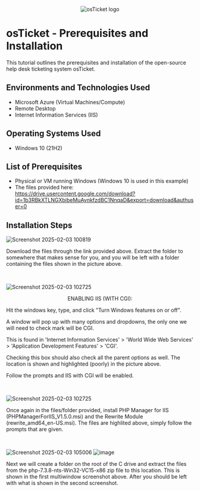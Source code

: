<p align="center">
<img src="https://i.imgur.com/Clzj7Xs.png" alt="osTicket logo"/>
</p>

<h1>osTicket - Prerequisites and Installation</h1>
This tutorial outlines the prerequisites and installation of the open-source help desk ticketing system osTicket.<br />

<h2>Environments and Technologies Used</h2>

- Microsoft Azure (Virtual Machines/Compute)
- Remote Desktop
- Internet Information Services (IIS)

<h2>Operating Systems Used </h2>

- Windows 10</b> (21H2)

<h2>List of Prerequisites</h2>

- Physical or VM running Windows (Windows 10 is used in this example)
- The files provided here: https://drive.usercontent.google.com/download?id=1b3RBkXTLNGXbibeMuAynkfzdBC1NnqaD&export=download&authuser=0

<h2>Installation Steps</h2>

![Screenshot 2025-02-03 100819](https://github.com/user-attachments/assets/680724ad-65de-490b-afaa-9a98b252d4be)
<p>
Download the files through the link provided above. Extract the folder to somewhere that makes sense for you, and you will be left with a folder containing the files shown in the picture above.
</p>
<br />

![Screenshot 2025-02-03 102725](https://github.com/user-attachments/assets/a44dbfa2-69b6-4be9-8a26-258c6d6971a8)
<p align="center">
ENABLING IIS (WITH CGI):
</p>
<p>
  Hit the windows key, type, and click "Turn Windows features on or off".
</p>
<p>
  A window will pop up with many options and dropdowns, the only one we will need to check mark will be CGI.
</p>
<p>
  This is found in 'Internet Information Services' > 'World Wide Web Services' > 'Application Development Features' > 'CGI'. 
</p>
<p>
  Checking this box should also check all the parent options as well. The location is shown and highlighted (poorly) in the picture above.
</p>
<p>
  Follow the prompts and IIS with CGI will be enabled.
</p>
<br />

![Screenshot 2025-02-03 102725](https://github.com/user-attachments/assets/27da3bbb-91fa-4035-bf23-f48f1a140949)
<p>
Once again in the files/folder provided, install PHP Manager for IIS (PHPManagerForIIS_V1.5.0.msi) and the Rewrite Module (rewrite_amd64_en-US.msi). The files are highlited above, simply follow the prompts that are given.
</p>
<br />

![Screenshot 2025-02-03 105006](https://github.com/user-attachments/assets/9e978742-2aee-48fc-98a7-a972d0bb8039)
![image](https://github.com/user-attachments/assets/d98730a1-a8c4-4a2f-85d1-769c6bec2572)
<p>
  Next we will create a folder on the root of the C drive and extract the files from the php-7.3.8-nts-Win32-VC15-x86 zip file to this location. This is shown in the first multiwindow screenshot above. After you should be left with what is shown in the second screenshot.
</p>

